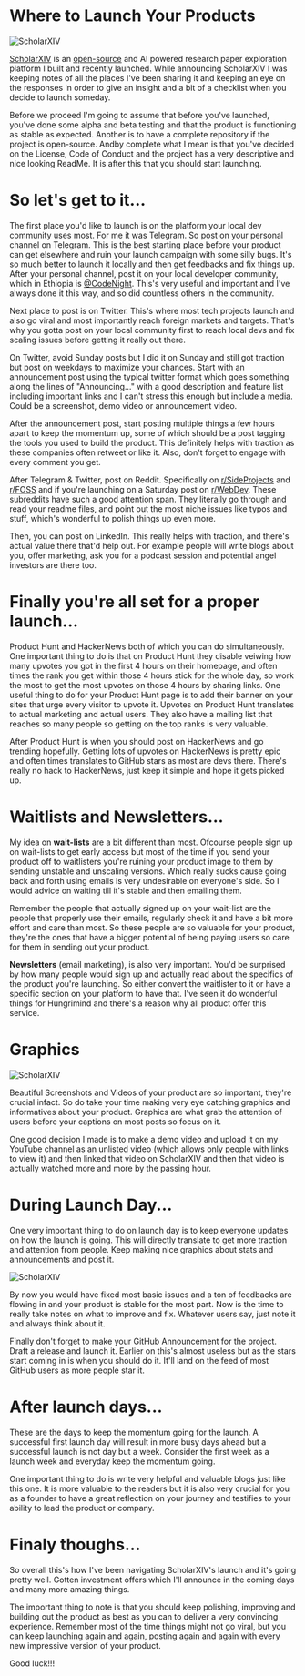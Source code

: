 # Where to Launch Your Products

![ScholarXIV](../images/WhereToLaunchYourProducts/scholarxiv.jpg)

[ScholarXIV](https://scholarxiv.com) is an [open-source](https://github.com/dagmawibabi/scholarxivweb) and AI powered research paper exploration platform I built and recently launched. While announcing ScholarXIV I was keeping notes of all the places I've been sharing it and keeping an eye on the responses in order to give an insight and a bit of a checklist when you decide to launch someday.

Before we proceed I'm going to assume that before you've launched, you've done some alpha and beta testing and that the product is functioning as stable as expected. Another is to have a complete repository if the project is open-source. Andby complete what I mean is that you've decided on the License, Code of Conduct and the project has a very descriptive and nice looking ReadMe. It is after this that you should start launching.

# So let's get to it...

The first place you'd like to launch is on the platform your local dev community uses most. For me it was Telegram. So post on your personal channel on Telegram. This is the best starting place before your product can get elsewhere and ruin your launch campaign with some silly bugs. It's so much better to launch it locally and then get feedbacks and fix things up. After your personal channel, post it on your local developer community, which in Ethiopia is [@CodeNight](https://t.me/CodeNight). This's very useful and important and I've always done it this way, and so did countless others in the community.

Next place to post is on Twitter. This's where most tech projects launch and also go viral and most importantly reach foreign markets and targets. That's why you gotta post on your local community first to reach local devs and fix scaling issues before getting it really out there.

On Twitter, avoid Sunday posts but I did it on Sunday and still got traction but post on weekdays to maximize your chances. Start with an announcement post using the typical twitter format which goes something along the lines of "Announcing..." with a good description and feature list including important links and I can't stress this enough but include a media. Could be a screenshot, demo video or announcement video.

After the announcement post, start posting multiple things a few hours apart to keep the momentum up, some of which should be a post tagging the tools you used to build the product. This definitely helps with traction as these companies often retweet or like it. Also, don't forget to engage with every comment you get.

After Telegram & Twitter, post on Reddit. Specifically on [r/SideProjects](https://www.reddit.com/r/SideProjects/) and [r/FOSS](https://www.reddit.com/r/FOSS/) and if you're launching on a Saturday post on [r/WebDev](https://www.reddit.com/r/WebDev/). These subreddits have such a good attention span. They literally go through and read your readme files, and point out the most niche issues like typos and stuff, which's wonderful to polish things up even more.

Then, you can post on LinkedIn. This really helps with traction, and there's actual value there that'd help out. For example people will write blogs about you, offer marketing, ask you for a podcast session and potential angel investors are there too.

# Finally you're all set for a proper launch...

Product Hunt and HackerNews both of which you can do simultaneously. One important thing to do is that on Product Hunt they disable veiwing how many upvotes you got in the first 4 hours on their homepage, and often times the rank you get within those 4 hours stick for the whole day, so work the most to get the most upvotes on those 4 hours by sharing links. One useful thing to do for your Product Hunt page is to add their banner on your sites that urge every visitor to upvote it. Upvotes on Product Hunt translates to actual marketing and actual users. They also have a mailing list that reaches so many people so getting on the top ranks is very valuable.

After Product Hunt is when you should post on HackerNews and go trending hopefully. Getting lots of upvotes on HackerNews is pretty epic and often times translates to GitHub stars as most are devs there. There's really no hack to HackerNews, just keep it simple and hope it gets picked up.

# Waitlists and Newsletters...

My idea on **wait-lists** are a bit different than most. Ofcourse people sign up on wait-lists to get early access but most of the time if you send your product off to waitlisters you're ruining your product image to them by sending unstable and unscaling versions. Which really sucks cause going back and forth using emails is very undesirable on everyone's side. So I would advice on waiting till it's stable and then emailing them.

Remember the people that actually signed up on your wait-list are the people that properly use their emails, regularly check it and have a bit more effort and care than most. So these people are so valuable for your product, they're the ones that have a bigger potential of being paying users so care for them in sending out your product.

**Newsletters** (email marketing), is also very important. You'd be surprised by how many people would sign up and actually read about the specifics of the product you're launching. So either convert the waitlister to it or have a specific section on your platform to have that. I've seen it do wonderful things for Hungrimind and there's a reason why all product offer this service.

# Graphics

![ScholarXIV](../images/WhereToLaunchYourProducts/scholarxiv.jpg)

Beautiful Screenshots and Videos of your product are so important, they're crucial infact. So do take your time making very eye catching graphics and informatives about your product. Graphics are what grab the attention of users before your captions on most posts so focus on it.

One good decision I made is to make a demo video and upload it on my YouTube channel as an unlisted video (which allows only people with links to view it) and then linked that video on ScholarXIV and then that video is actually watched more and more by the passing hour.

# During Launch Day...

One very important thing to do on launch day is to keep everyone updates on how the launch is going. This will directly translate to get more traction and attention from people. Keep making nice graphics about stats and announcements and post it.

![ScholarXIV](../images/WhereToLaunchYourProducts/scholarxiv_stats.jpg)

By now you would have fixed most basic issues and a ton of feedbacks are flowing in and your product is stable for the most part. Now is the time to really take notes on what to improve and fix. Whatever users say, just note it and always think about it.

Finally don't forget to make your GitHub Announcement for the project. Draft a release and launch it. Earlier on this's almost useless but as the stars start coming in is when you should do it. It'll land on the feed of most GitHub users as more people star it.

# After launch days...

These are the days to keep the momentum going for the launch. A successful first launch day will result in more busy days ahead but a successful launch is not day but a week. Consider the first week as a launch week and everyday keep the momentum going.

One important thing to do is write very helpful and valuable blogs just like this one. It is more valuable to the readers but it is also very crucial for you as a founder to have a great reflection on your journey and testifies to your ability to lead the product or company.

# Finaly thoughs...

So overall this's how I've been navigating ScholarXIV's launch and it's going pretty well. Gotten investment offers which I'll announce in the coming days and many more amazing things.

The important thing to note is that you should keep polishing, improving and building out the product as best as you can to deliver a very convincing experience. Remember most of the time things might not go viral, but you can keep launching again and again, posting again and again with every new impressive version of your product.

Good luck!!!
